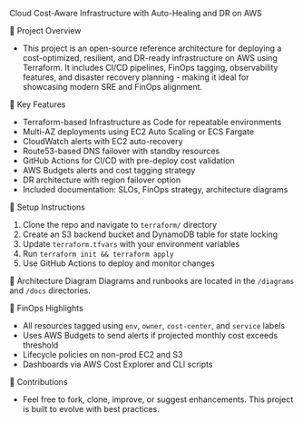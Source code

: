 Cloud Cost-Aware Infrastructure with Auto-Healing and DR on AWS

📌 Project Overview
- This project is an open-source reference architecture for deploying a cost-optimized, resilient, and DR-ready infrastructure on AWS using Terraform. It includes CI/CD pipelines, FinOps tagging, observability features, and disaster recovery planning - making it ideal for showcasing modern SRE and FinOps alignment.

🚀 Key Features
- Terraform-based Infrastructure as Code for repeatable environments
- Multi-AZ deployments using EC2 Auto Scaling or ECS Fargate
- CloudWatch alerts with EC2 auto-recovery
- Route53-based DNS failover with standby resources
- GitHub Actions for CI/CD with pre-deploy cost validation
- AWS Budgets alerts and cost tagging strategy
- DR architecture with region failover option
- Included documentation: SLOs, FinOps strategy, architecture diagrams

🔧 Setup Instructions
1. Clone the repo and navigate to `terraform/` directory
2. Create an S3 backend bucket and DynamoDB table for state locking
3. Update `terraform.tfvars` with your environment variables
4. Run `terraform init && terraform apply`
5. Use GitHub Actions to deploy and monitor changes

📐 Architecture Diagram
Diagrams and runbooks are located in the `/diagrams` and `/docs` directories.

💸 FinOps Highlights
- All resources tagged using `env`, `owner`, `cost-center`, and `service` labels
- Uses AWS Budgets to send alerts if projected monthly cost exceeds threshold
- Lifecycle policies on non-prod EC2 and S3
- Dashboards via AWS Cost Explorer and CLI scripts

📣 Contributions
- Feel free to fork, clone, improve, or suggest enhancements. This project is built to evolve with best practices.
